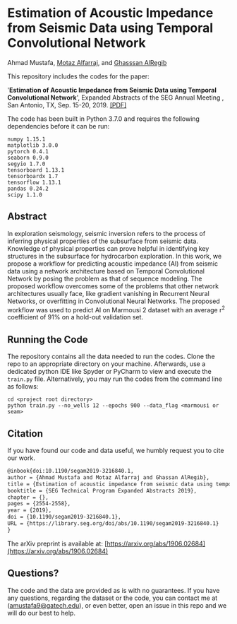 # Estimation of Acoustic Impedance from Seismic Data using Temporal Convolutional Network
Ahmad Mustafa, [Motaz Alfarraj](http://www.motaz.me), and [Ghasssan AlRegib](http://www.ghassanalregib.com) 

This repository includes the codes for the paper:

'**Estimation of Acoustic Impedance from Seismic Data using Temporal Convolutional Network**', Expanded Abstracts of
 the SEG Annual Meeting , San Antonio, TX, Sep. 15-20, 2019. [[PDF]](https://arxiv.org/abs/1906.02684)

The code has been built in Python 3.7.0 and requires the following dependencies before it can be run:
```
numpy 1.15.1
matplotlib 3.0.0
pytorch 0.4.1
seaborn 0.9.0
segyio 1.7.0
tensorboard 1.13.1
tensorboardx 1.7
tensorflow 1.13.1
pandas 0.24.2
scipy 1.1.0
```

## Abstract

In exploration seismology, seismic inversion refers to the process of inferring physical properties of the subsurface 
from seismic data. Knowledge of physical properties can prove helpful in identifying key structures in the subsurface 
for hydrocarbon exploration. In this work, we propose a workflow for predicting acoustic impedance (AI) from seismic 
data using a network architecture based on Temporal Convolutional Network by posing the problem as that of sequence 
modeling. The proposed workflow overcomes some of the problems that other network architectures usually face, like 
gradient vanishing in Recurrent Neural Networks, or overfitting in Convolutional Neural Networks. The proposed workflow
was used to predict AI on Marmousi 2 dataset with an average r<sup>2</sup> coefficient of 91% on a hold-out validation set. 
 

## Running the Code
The repository contains all the data needed to run the codes. Clone the repo to an appropriate directory on your machine.
Afterwards, use a dedicated python IDE like Spyder or PyCharm to view and execute the `train.py` file. 
Alternatively, you may run the codes from the command line as follows: 

```
cd <project root directory>
python train.py --no_wells 12 --epochs 900 --data_flag <marmousi or seam>

```  

## Citation 
If you have found our code and data useful, we humbly request you to cite our work. 
```tex
@inbook{doi:10.1190/segam2019-3216840.1,
author = {Ahmad Mustafa and Motaz Alfarraj and Ghassan AlRegib},
title = {Estimation of acoustic impedance from seismic data using temporal convolutional network},
booktitle = {SEG Technical Program Expanded Abstracts 2019},
chapter = {},
pages = {2554-2558},
year = {2019},
doi = {10.1190/segam2019-3216840.1},
URL = {https://library.seg.org/doi/abs/10.1190/segam2019-3216840.1}
}

```
The arXiv preprint is available at: [https://arxiv.org/abs/1906.02684](https://arxiv.org/abs/1906.02684)

## Questions?
The code and the data are provided as is with no guarantees. If you have any questions, regarding the dataset or the 
code, you can contact me at (amustafa9@gatech.edu), or even better, open an issue in this repo and we will do our best 
to help. 
